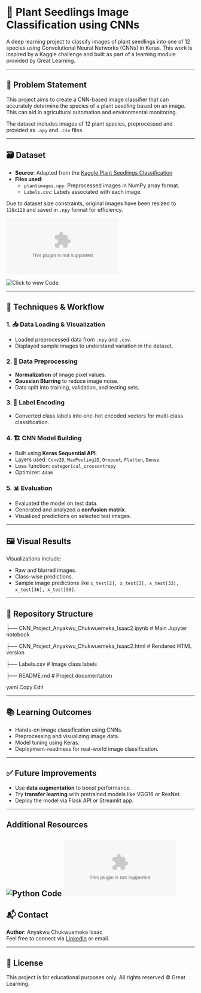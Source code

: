 # 🌱 Plant Seedlings Image Classification using CNNs

A deep learning project to classify images of plant seedlings into one of 12 species using Convolutional Neural Networks (CNNs) in Keras. This work is inspired by a Kaggle challenge and built as part of a learning module provided by Great Learning.

---

## 📌 Problem Statement

This project aims to create a CNN-based image classifier that can accurately determine the species of a plant seedling based on an image. This can aid in agricultural automation and environmental monitoring.

The dataset includes images of 12 plant species, preprocessed and provided as `.npy` and `.csv` files.

---

## 🗃 Dataset

- **Source**: Adapted from the [Kaggle Plant Seedlings Classification](https://www.kaggle.com/c/plant-seedlings-classification)
- **Files used**:
  - `plantimages.npy`: Preprocessed images in NumPy array format.
  - `Labels.csv`: Labels associated with each image.

Due to dataset size constraints, original images have been resized to `128x128` and saved in `.npy` format for efficiency.

![Dataset](https://github.com/Softechanalytics/computer_vision/blob/main/Labels.csv)

![Click to view Code](https://github.com/Softechanalytics/computer_vision/blob/main/CNN_Project_Anyakwu_Chukwuemeka_Isaac2.ipynb)

---

## 🧠 Techniques & Workflow

### 1. 📥 Data Loading & Visualization
- Loaded preprocessed data from `.npy` and `.csv`.
- Displayed sample images to understand variation in the dataset.

### 2. 🧼 Data Preprocessing
- **Normalization** of image pixel values.
- **Gaussian Blurring** to reduce image noise.
- Data split into training, validation, and testing sets.

### 3. 🔀 Label Encoding
- Converted class labels into one-hot encoded vectors for multi-class classification.

### 4. 🏗 CNN Model Building
- Built using **Keras Sequential API**.
- Layers used: `Conv2D`, `MaxPooling2D`, `Dropout`, `Flatten`, `Dense`.
- Loss function: `categorical_crossentropy`
- Optimizer: `Adam`

### 5. 📊 Evaluation
- Evaluated the model on test data.
- Generated and analyzed a **confusion matrix**.
- Visualized predictions on selected test images.

---

## 🖼 Visual Results

Visualizations include:
- Raw and blurred images.
- Class-wise predictions.
- Sample image predictions like `x_test[2], x_test[3], x_test[33], x_test[36], x_test[59]`.

---

## 📁 Repository Structure

├── CNN_Project_Anyakwu_Chukwuemeka_Isaac2.ipynb # Main Jupyter notebook 

├── CNN_Project_Anyakwu_Chukwuemeka_Isaac2.html # Rendered HTML version 

├── Labels.csv # Image class labels

├── README.md # Project documentation

yaml
Copy
Edit

---

## 📚 Learning Outcomes

- Hands-on image classification using CNNs.
- Preprocessing and visualizing image data.
- Model tuning using Keras.
- Deployment-readiness for real-world image classification.

---

## ✅ Future Improvements

- Use **data augmentation** to boost performance.
- Try **transfer learning** with pretrained models like VGG16 or ResNet.
- Deploy the model via Flask API or Streamlit app.

---
## Additional Resources
![Python Code](https://github.com/Softechanalytics/computer_vision/blob/main/CNN_Project_Anyakwu_Chukwuemeka_Isaac2.ipynb)
![Dataset](https://github.com/Softechanalytics/computer_vision/blob/main/Labels.csv)
---

## 📬 Contact

**Author**: Anyakwu Chukwuemeka Isaac  
Feel free to connect via [LinkedIn](https://www.linkedin.com/in/chukwuemekaanyakwu2409) or email.

---

## 📜 License

This project is for educational purposes only. All rights reserved © Great Learning.
